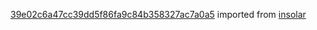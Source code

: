 [39e02c6a47cc39dd5f86fa9c84b358327ac7a0a5](https://github.com/insolar/insolar/commit/39e02c6a47cc39dd5f86fa9c84b358327ac7a0a5) imported from [insolar](https://github.com/insolar/insolar)
